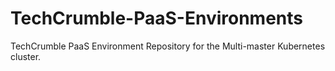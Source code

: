 # TechCrumble-PaaS-Environments
TechCrumble PaaS Environment Repository for the Multi-master Kubernetes cluster. 
